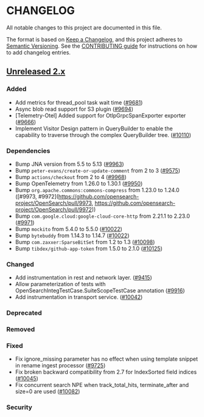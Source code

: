 # CHANGELOG
All notable changes to this project are documented in this file.

The format is based on [Keep a Changelog](https://keepachangelog.com/en/1.0.0/), and this project adheres to [Semantic Versioning](https://semver.org/spec/v2.0.0.html). See the [CONTRIBUTING guide](./CONTRIBUTING.md#Changelog) for instructions on how to add changelog entries.

## [Unreleased 2.x]
### Added
- Add metrics for thread_pool task wait time ([#9681](https://github.com/opensearch-project/OpenSearch/pull/9681))
- Async blob read support for S3 plugin ([#9694](https://github.com/opensearch-project/OpenSearch/pull/9694))
- [Telemetry-Otel] Added support for OtlpGrpcSpanExporter exporter ([#9666](https://github.com/opensearch-project/OpenSearch/pull/9666))
- Implement Visitor Design pattern in QueryBuilder to enable the capability to traverse through the complex QueryBuilder tree. ([#10110](https://github.com/opensearch-project/OpenSearch/pull/10110))

### Dependencies
- Bump JNA version from 5.5 to 5.13 ([#9963](https://github.com/opensearch-project/OpenSearch/pull/9963))
- Bump `peter-evans/create-or-update-comment` from 2 to 3 ([#9575](https://github.com/opensearch-project/OpenSearch/pull/9575))
- Bump `actions/checkout` from 2 to 4 ([#9968](https://github.com/opensearch-project/OpenSearch/pull/9968))
- Bump OpenTelemetry from 1.26.0 to 1.30.1 ([#9950](https://github.com/opensearch-project/OpenSearch/pull/9950))
- Bump `org.apache.commons:commons-compress` from 1.23.0 to 1.24.0 ([#9973, #9972](https://github.com/opensearch-project/OpenSearch/pull/9973, https://github.com/opensearch-project/OpenSearch/pull/9972))
- Bump `com.google.cloud:google-cloud-core-http` from 2.21.1 to 2.23.0 ([#9971](https://github.com/opensearch-project/OpenSearch/pull/9971))
- Bump `mockito` from 5.4.0 to 5.5.0 ([#10022](https://github.com/opensearch-project/OpenSearch/pull/10022))
- Bump `bytebuddy` from 1.14.3 to 1.14.7 ([#10022](https://github.com/opensearch-project/OpenSearch/pull/10022))
- Bump `com.zaxxer:SparseBitSet` from 1.2 to 1.3 ([#10098](https://github.com/opensearch-project/OpenSearch/pull/10098))
- Bump `tibdex/github-app-token` from 1.5.0 to 2.1.0 ([#10125](https://github.com/opensearch-project/OpenSearch/pull/10125))

### Changed
- Add instrumentation in rest and network layer. ([#9415](https://github.com/opensearch-project/OpenSearch/pull/9415))
- Allow parameterization of tests with OpenSearchIntegTestCase.SuiteScopeTestCase annotation ([#9916](https://github.com/opensearch-project/OpenSearch/pull/9916))
- Add instrumentation in transport service. ([#10042](https://github.com/opensearch-project/OpenSearch/pull/10042))

### Deprecated

### Removed

### Fixed
- Fix ignore_missing parameter has no effect when using template snippet in rename ingest processor ([#9725](https://github.com/opensearch-project/OpenSearch/pull/9725))
- Fix broken backward compatibility from 2.7 for IndexSorted field indices ([#10045](https://github.com/opensearch-project/OpenSearch/pull/10045))
- Fix concurrent search NPE when track_total_hits, terminate_after and size=0 are used ([#10082](https://github.com/opensearch-project/OpenSearch/pull/10082))

### Security

[Unreleased 2.x]: https://github.com/opensearch-project/OpenSearch/compare/2.11...2.x
